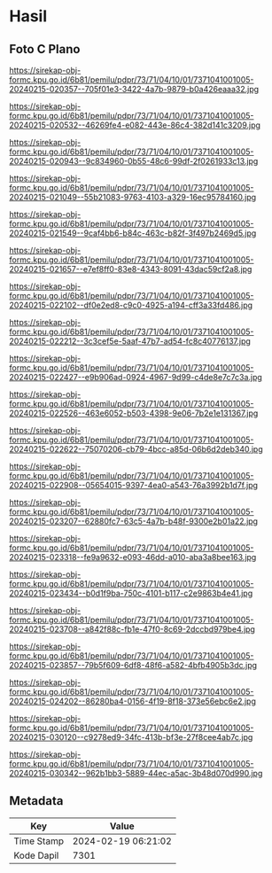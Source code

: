 # Hasil

## Foto C Plano

https://sirekap-obj-formc.kpu.go.id/6b81/pemilu/pdpr/73/71/04/10/01/7371041001005-20240215-020357--705f01e3-3422-4a7b-9879-b0a426eaaa32.jpg

https://sirekap-obj-formc.kpu.go.id/6b81/pemilu/pdpr/73/71/04/10/01/7371041001005-20240215-020532--46269fe4-e082-443e-86c4-382d141c3209.jpg

https://sirekap-obj-formc.kpu.go.id/6b81/pemilu/pdpr/73/71/04/10/01/7371041001005-20240215-020943--9c834960-0b55-48c6-99df-2f0261933c13.jpg

https://sirekap-obj-formc.kpu.go.id/6b81/pemilu/pdpr/73/71/04/10/01/7371041001005-20240215-021049--55b21083-9763-4103-a329-16ec95784160.jpg

https://sirekap-obj-formc.kpu.go.id/6b81/pemilu/pdpr/73/71/04/10/01/7371041001005-20240215-021549--9caf4bb6-b84c-463c-b82f-3f497b2469d5.jpg

https://sirekap-obj-formc.kpu.go.id/6b81/pemilu/pdpr/73/71/04/10/01/7371041001005-20240215-021657--e7ef8ff0-83e8-4343-8091-43dac59cf2a8.jpg

https://sirekap-obj-formc.kpu.go.id/6b81/pemilu/pdpr/73/71/04/10/01/7371041001005-20240215-022102--df0e2ed8-c9c0-4925-a194-cff3a33fd486.jpg

https://sirekap-obj-formc.kpu.go.id/6b81/pemilu/pdpr/73/71/04/10/01/7371041001005-20240215-022212--3c3cef5e-5aaf-47b7-ad54-fc8c40776137.jpg

https://sirekap-obj-formc.kpu.go.id/6b81/pemilu/pdpr/73/71/04/10/01/7371041001005-20240215-022427--e9b906ad-0924-4967-9d99-c4de8e7c7c3a.jpg

https://sirekap-obj-formc.kpu.go.id/6b81/pemilu/pdpr/73/71/04/10/01/7371041001005-20240215-022526--463e6052-b503-4398-9e06-7b2e1e131367.jpg

https://sirekap-obj-formc.kpu.go.id/6b81/pemilu/pdpr/73/71/04/10/01/7371041001005-20240215-022622--75070206-cb79-4bcc-a85d-06b6d2deb340.jpg

https://sirekap-obj-formc.kpu.go.id/6b81/pemilu/pdpr/73/71/04/10/01/7371041001005-20240215-022908--05654015-9397-4ea0-a543-76a3992b1d7f.jpg

https://sirekap-obj-formc.kpu.go.id/6b81/pemilu/pdpr/73/71/04/10/01/7371041001005-20240215-023207--62880fc7-63c5-4a7b-b48f-9300e2b01a22.jpg

https://sirekap-obj-formc.kpu.go.id/6b81/pemilu/pdpr/73/71/04/10/01/7371041001005-20240215-023318--fe9a9632-e093-46dd-a010-aba3a8bee163.jpg

https://sirekap-obj-formc.kpu.go.id/6b81/pemilu/pdpr/73/71/04/10/01/7371041001005-20240215-023434--b0d1f9ba-750c-4101-b117-c2e9863b4e41.jpg

https://sirekap-obj-formc.kpu.go.id/6b81/pemilu/pdpr/73/71/04/10/01/7371041001005-20240215-023708--a842f88c-fb1e-47f0-8c69-2dccbd979be4.jpg

https://sirekap-obj-formc.kpu.go.id/6b81/pemilu/pdpr/73/71/04/10/01/7371041001005-20240215-023857--79b5f609-6df8-48f6-a582-4bfb4905b3dc.jpg

https://sirekap-obj-formc.kpu.go.id/6b81/pemilu/pdpr/73/71/04/10/01/7371041001005-20240215-024202--86280ba4-0156-4f19-8f18-373e56ebc6e2.jpg

https://sirekap-obj-formc.kpu.go.id/6b81/pemilu/pdpr/73/71/04/10/01/7371041001005-20240215-030120--c9278ed9-34fc-413b-bf3e-27f8cee4ab7c.jpg

https://sirekap-obj-formc.kpu.go.id/6b81/pemilu/pdpr/73/71/04/10/01/7371041001005-20240215-030342--962b1bb3-5889-44ec-a5ac-3b48d070d990.jpg


## Metadata

| Key        | Value               |
| ---------- | ------------------- |
| Time Stamp | 2024-02-19 06:21:02 |
| Kode Dapil | 7301                |



